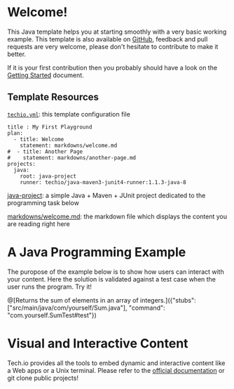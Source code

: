 
# Welcome!

This Java template helps you at starting smoothly with a very basic working example. This template is also available on [GitHub](), feedback and pull requests are very welcome, please don't hesitate to contribute to make it better.

If it is your first contribution then you probably should have a look on the [Getting Started](https://gettingstarted) document.

## Template Resources
[`techio.yml`](https://github.com): this template configuration file
```
title : My First Playground
plan:
  - title: Welcome
    statement: markdowns/welcome.md
#  - title: Another Page
#    statement: markdowns/another-page.md
projects:
  java:
    root: java-project
    runner: techio/java-maven3-junit4-runner:1.1.3-java-8
```

[java-project](https://github.com): a simple Java + Maven + JUnit project dedicated to the programming task below

[markdowns/welcome.md](https://github.com): the markdown file which displays the content you are reading right here

# A Java Programming Example

The puropose of the example below is to show how users can interact with your content. Here the solution is validated against a test case when the user runs the program. Try it!

@[Returns the sum of elements in an array of integers.]({"stubs": ["src/main/java/com/yourself/Sum.java"], "command": "com.yourself.SumTest#test"})

# Visual and Interactive Content

Tech.io provides all the tools to embed dynamic and interactive content like a Web apps or a Unix terminal. Please refer to the [official documentation]() or git clone public projects!